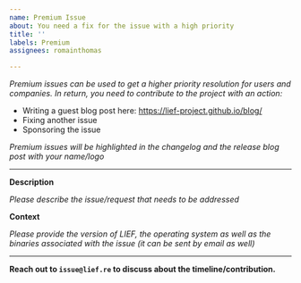 ```yaml
---
name: Premium Issue
about: You need a fix for the issue with a high priority
title: ''
labels: Premium
assignees: romainthomas

---
```


*Premium issues can be used to get a higher priority resolution for users and companies.*
*In return, you need to contribute to the project with an action:*

- Writing a guest blog post here: https://lief-project.github.io/blog/
- Fixing another issue
- Sponsoring the issue

*Premium issues will be highlighted in the changelog and the release blog post with your name/logo*

----------------------------------

**Description**

*Please describe the issue/request that needs to be addressed*

**Context**

*Please provide the version of LIEF, the operating system as well as the binaries associated with the issue
(it can be sent by email as well)*

----------------------------------


**Reach out to `issue@lief.re` to discuss about the timeline/contribution.**
